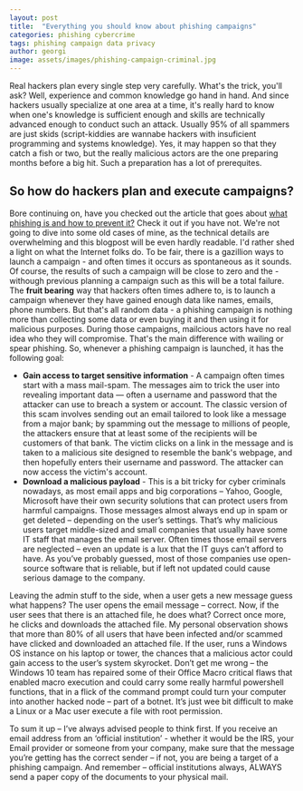 ```yaml
---
layout: post
title:  "Everything you should know about phishing campaigns"
categories: phishing cybercrime
tags: phishing campaign data privacy
author: georgi
image: assets/images/phishing-campaign-criminal.jpg   
---
```


Real hackers plan every single step very carefully. What's the trick, you'll ask? Well, experience and common knowledge go hand in hand. And since hackers usually specialize at one area at a time, it's really hard to know when one's knowledge is sufficient enough and skills are technically advanced enough to conduct such an attack. Usually 95% of all spammers are just skids (script-kiddies are wannabe hackers with insuficient programming and systems knowledge). Yes, it may happen so that they catch a fish or two, but the really malicious actors are the one preparing months before a big hit.
Such a preparation has a lot of prerequites. 

<h2 itemprop="articleSection" class="h2-heading">So how do hackers plan and execute campaigns?</h2>  
<p></p>

<span itemprop="articleBody">
Bore continuing on, have you checked out the article that goes about <a title="Cyber attacks and cybercrime: Preventing phishing" href="https://onlinecorpus.com/2019/04/22/cyber-attacks-and-cybercrime-preventing-phishing/">what phishing is and how to prevent it?</a> Check it out if you have not.
We're not going to dive into some old cases of mine, as the technical details are overwhelming and this blogpost will be even hardly readable. I'd rather shed a light on what the Internet folks do.
To be fair, there is a gazillion ways to launch a campaign - and often times it occurs as spontaneous as it sounds. Of course, the results of such a campaign will be close to zero and the - withough previous planning a campaign such as this will be a total failure.
The <b>fruit bearing</b> way that hackers often times adhere to, is to launch a campaign whenever they have gained enough data like names, emails, phone numbers. But that's all random data - a phishing campaign is nothing more than collecting some data or even buying it and then using it for malicious purposes. During those campaigns, mailcious actors have no real idea who they will compromise. That's the main difference with wailing or spear phishing.
So, whenever a phishing campaign is launched, it has the following goal:

<ul>
<li> <b>Gain access to target sensitive information</b> - A campaign often times start with a mass mail-spam. The messages aim to trick the user into revealing important data — often a username and password that the attacker can use to breach a system or account. The classic version of this scam involves sending out an email tailored to look like a message from a major bank; by spamming out the message to millions of people, the attackers ensure that at least some of the recipients will be customers of that bank. The victim clicks on a link in the message and is taken to a malicious site designed to resemble the bank's webpage, and then hopefully enters their username and password. The attacker can now access the victim's account.</li>
<li><b>Download a malicious payload</b> - This is a bit tricky for cyber criminals nowadays, as most email apps and big corporations – Yahoo, Google, Microsoft have their own security solutions that can protect users from harmful campaigns. Those messages almost always end up in spam or get deleted – depending on the user’s settings. That’s why malicious users target middle-sized and small companies that usually have some IT staff that manages the email server. Often times those email servers are neglected – even an update is a lux that the IT guys can’t afford to have. As you’ve probably guessed, most of those companies use open-source software that is reliable, but if left not updated could cause serious damage to the company.</li>
</ul>

Leaving the admin stuff to the side, when a user gets a new message guess what happens? The user opens the email message – correct. Now, if the user sees that there is an attached file, he does what? Correct once more, he clicks and downloads the attached file. My personal observation shows that more than 80% of all users that have been infected and/or scammed have clicked and downloaded  an attached file.
If the user, runs a Windows OS instance on his laptop or tower, the chances that a malicious actor could gain access to the user’s system skyrocket. Don’t get me wrong – the Windows 10 team has repaired some of their Office Macro critical flaws that enabled macro execution and could carry some really harmful powershell functions, that in a flick of the command prompt could turn your computer into another hacked node – part of a botnet. It’s just wee bit difficult to make a Linux or a Mac user execute a file with root permission. 

To sum it up – I’ve always advised people to think first. If you receive an email address from an ‘official institution’ - whether it would be the IRS, your Email provider or someone from your company, make sure that the message you’re getting has the correct sender – if not, you are being a target of a phishing campaign. And remember – official institutions always, ALWAYS send a paper copy of the documents to your physical mail.